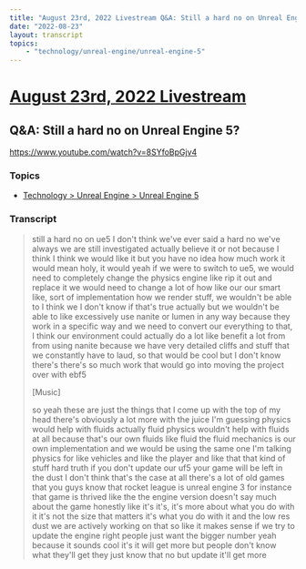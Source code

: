 ```yaml
---
title: "August 23rd, 2022 Livestream Q&A: Still a hard no on Unreal Engine 5?"
date: "2022-08-23"
layout: transcript
topics:
    - "technology/unreal-engine/unreal-engine-5"
---
```

# [August 23rd, 2022 Livestream](../2022-08-23.md)
## Q&A: Still a hard no on Unreal Engine 5?
https://www.youtube.com/watch?v=8SYfoBpGjv4

### Topics
* [Technology > Unreal Engine > Unreal Engine 5](../topics/technology/unreal-engine/unreal-engine-5.md)

### Transcript

> still a hard no on ue5 I don't think we've ever said a hard no we've always we are still investigated actually believe it or not because I think I think we would like it but you have no idea how much work it would mean holy, it would yeah if we were to switch to ue5, we would need to completely change the physics engine like rip it out and replace it we would need to change a lot of how like our our smart like, sort of implementation how we render stuff, we wouldn't be able to I think we I don't know if that's true actually but we wouldn't be able to like excessively use nanite or lumen in any way because they work in a specific way and we need to convert our everything to that, I think our environment could actually do a lot like benefit a lot from from using nanite because we have very detailed cliffs and stuff that we constantly have to laud, so that would be cool but I don't know there's there's so much work that would go into moving the project over with ebf5
>
> [Music]
>
> so yeah these are just the things that I come up with the top of my head there's obviously a lot more with the juice I'm guessing physics would help with fluids actually fluid physics wouldn't help with fluids at all because that's our own fluids like fluid the fluid mechanics is our own implementation and we would be using the same one I'm talking physics for like vehicles and like the player and like that that kind of stuff hard truth if you don't update our uf5 your game will be left in the dust I don't think that's the case at all there's a lot of old games that you guys know that rocket league is unreal engine 3 for instance that game is thrived like the the engine version doesn't say much about the game honestly like it's it's, it's more about what you do with it it's not the size that matters it's what you do with it and the low res dust we are actively working on that so like it makes sense if we try to update the engine right people just want the bigger number yeah because it sounds cool it's it will get more but people don't know what they'll get they just know that no but update it'll get more
